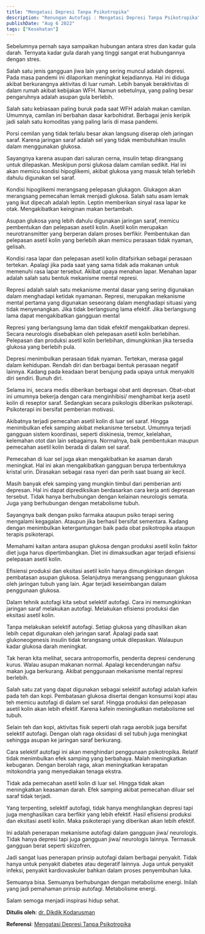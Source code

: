```yaml
---
title: "Mengatasi Depresi Tanpa Psikotropika"
description: "Renungan Autofagi : Mengatasi Depresi Tanpa Psikotropika"
publishDate: "Aug 6 2022"
tags: ["Kesehatan"]
---
```



Sebelumnya pernah saya sampaikan hubungan antara stres dan kadar gula darah. Ternyata kadar gula darah yang tinggi sangat erat hubungannya dengan stres.

Salah satu jenis gangguan jiwa lain yang sering muncul adalah depresi. Pada masa pandemi ini dilaporkan meningkat kejadiannya. Hal ini diduga akibat berkurangnya aktivitas di luar rumah. Lebih banyak beraktivitas di dalam rumah akibat kebijakan WFH. Namun sebetulnya, yang paling besar pengaruhnya adalah asupan gula berlebih.

Salah satu kebiasaan paling buruk pada saat WFH adalah makan camilan. Umumnya, camilan ini berbahan dasar karbohidrat. Berbagai jenis keripik jadi salah satu komoditas yang paling laris di masa pandemi.

Porsi cemilan yang tidak terlalu besar akan langsung diserap oleh jaringan saraf. Karena jaringan saraf adalah sel yang tidak membutuhkan insulin dalam menggunakan glukosa.

Sayangnya karena asupan dari saluran cerna, insulin tetap dirangsang untuk dilepaskan. Meskipun porsi glukosa dalam camilan sedikit. Hal ini akan memicu kondisi hipoglikemi, akibat glukosa yang masuk telah terlebih dahulu digunakan sel saraf.

Kondisi hipoglikemi merangsang pelepasan glukagon. Glukagon akan merangsang pemecahan lemak menjadi glukosa. Salah satu asam lemak yang ikut dipecah adalah leptin. Leptin memberikan sinyal rasa lapar ke otak. Mengakibatkan keinginan makan bertambah.

Asupan glukosa yang lebih dahulu digunakan jaringan saraf, memicu pembentukan dan pelepasan asetil kolin. Asetil kolin merupakan neurotransmitter yang berperan dalam proses berfikir. Pembentukan dan pelepasan asetil kolin yang berlebih akan memicu perasaan tidak nyaman, gelisah.

Kondisi rasa lapar dan pelepasan asetil kolin ditafsirkan sebagai perasaan tertekan. Apalagi jika pada saat yang sama tidak ada makanan untuk memenuhi rasa lapar tersebut. Akibat upaya menahan lapar. Menahan lapar adalah salah satu bentuk mekanisme mental represi.

Represi adalah salah satu mekanisme mental dasar yang sering digunakan dalam menghadapi ketidak nyamanan. Represi, merupakan mekanisme mental pertama yang digunakan seseorang dalam menghadapi situasi yang tidak menyenangkan. Jika tidak berlangsung lama efektif. Jika berlangsung lama dapat mengakibatkan gangguan mental

Represi yang berlangsung lama dan tidak efektif mengakibatkan depresi. Secara neurologis disebabkan oleh pelepasan asetil kolin berlebihan. Pelepasan dan produksi asetil kolin berlebihan,  dimungkinkan jika tersedia glukosa yang berlebih pula.

Depresi menimbulkan perasaan tidak nyaman. Tertekan, merasa gagal dalam kehidupan. Rendah diri dan berbagai bentuk perasaan negatif lainnya. Kadang pada keadaan berat berujung pada upaya untuk menyakiti diri sendiri. Bunuh diri.

Selama ini, secara medis diberikan berbagai obat anti depresan. Obat-obat ini umumnya bekerja dengan cara menginhibisi/ menghambat  kerja asetil kolin di reseptor saraf. Sedangkan secara psikologis diberikan psikoterapi. Psikoterapi ini bersifat pemberian motivasi.

Akibatnya terjadi pemecahan asetil kolin di luar sel saraf. Hingga menimbulkan efek samping akibat mekanisme tersebut. Umumnya terjadi gangguan sistem koordinasi, seperti diskinesia, tremor, kelelahan, kelemahan otot dan lain sebagainya.  Normalnya, baik pembentukan maupun pemecahan asetil kolin berada di dalam sel saraf.

Pemecahan di luar sel juga akan mengakibatkan ke asaman darah meningkat. Hal ini akan mengakibatkan gangguan berupa terbentuknya kristal urin. Dirasakan sebagai rasa nyeri dan perih saat buang air kecil.

Masih banyak efek samping yang mungkin timbul dari pemberian anti depresan. Hal ini dapat diprediksikan berdasarkan cara kerja anti depresan tersebut. Tidak hanya berhubungan dengan kelainan neurologis semata. Juga yang berhubungan dengan metabolisme tubuh.

Sayangnya baik dengan psiko farmaka ataupun psiko terapi sering mengalami kegagalan. Ataupun jika berhasil bersifat sementara. Kadang dengan menimbulkan ketergantungan baik pada obat psikotropika ataupun terapis psikoterapi.

Memahami kaitan antara asupan glukosa dengan produksi asetil kolin faktor diet juga harus dipertimbangkan. Diet ini dimaksudkan agar terjadi efisiensi pelepasan asetil kolin.

Efisiensi produksi dan eksitasi asetil kolin hanya dimungkinkan dengan pembatasan asupan glukosa. Selanjutnya merangsang penggunaan glukosa oleh jaringan tubuh yang lain. Agar terjadi keseimbangan dalam penggunaan glukosa.

Dalam tehnik autofagi kita sebut selektif autofagi. Cara ini memungkinkan jaringan saraf melakukan autofagi. Melakukan efisiensi produksi dan eksitasi asetil kolin.

Tanpa melakukan selektif autofagi. Setiap glukosa yang dihasilkan akan lebih cepat digunakan oleh jaringan saraf. Apalagi pada saat glukoneogenesis insulin tidak terangsang untuk dilepaskan. Walaupun kadar glukosa darah meningkat.

Tak heran kita melihat, secara antropomorfis, penderita depresi cenderung kurus. Walau asupan makanan normal. Apalagi kecenderungan nafsu makan juga berkurang. Akibat penggunaan mekanisme mental represi berlebih.

Salah satu zat yang dapat digunakan sebagai selektif autofagi adalah kafein pada teh dan kopi. Pembatasan glukosa disertai dengan konsumsi kopi atau teh memicu autofagi di dalam sel saraf. Hingga produksi dan pelepasan asetil kolin akan lebih efektif. Karena kafein  meningkatkan metabolisme sel tubuh.

Selain teh dan kopi, aktivitas fisik seperti olah raga aerobik juga bersifat selektif autofagi. Dengan olah raga oksidasi di sel tubuh juga meningkat sehingga asupan ke jaringan saraf berkurang.

Cara selektif autofagi ini akan menghindari penggunaan psikotropika. Relatif tidak menimbulkan efek samping yang berbahaya. Malah meningkatkan kebugaran. Dengan berolah raga, akan meningkatkan kerapatan mitokondria yang menyediakan tenaga ekstra.

Tidak ada pemecahan asetil kolin di luar sel. Hingga tidak akan meningkatkan keasaman darah. Efek samping akibat pemecahan diluar sel saraf tidak terjadi.

Yang terpenting, selektif autofagi, tidak hanya menghilangkan depresi tapi juga menghasilkan cara berfikir yang lebih efektif. Hasil efisiensi produksi dan eksitasi asetil kolin. Maka psikoterapi yang diberikan akan lebih efektif.

Ini adalah penerapan mekanisme autofagi dalam gangguan jiwa/ neurologis. Tidak hanya depresi tapi juga gangguan jiwa/ neurologis lainnya. Termasuk gangguan berat seperti skizofren.

Jadi sangat luas penerapan prinsip autofagi dalam berbagai penyakit. Tidak hanya untuk penyakit diabetes atau degeratif lainnya. Juga untuk penyakit infeksi, penyakit kardiovaskuler bahkan dalam proses penyembuhan luka.

Semuanya bisa. Semuanya berhubungan dengan metabolisme energi. Inilah yang jadi pemahaman prinsip autofagi. Metabolisme energi.

Salam semoga menjadi inspirasi hidup sehat.

**Ditulis oleh**: [dr. Dikdik Kodarusman](https://web.facebook.com/dikdik.kodarusman/)

**Referensi**: [Mengatasi Depresi Tanpa Psikotropika](https://web.facebook.com/dikdik.kodarusman/posts/pfbid054nNSe5c8a2fjQYK2xmKKAZdzQz26KHk5e8qNWxfW2LmbEfXX2qiL11HHNDNdXGQl?__cft__[0]=AZUAomWtAfXx5-X-5kAHWyDTU5L4DDDBqpUMwN7d-7fEBOpm4skAjTPX8O1mkXr1GiYMopP9Em66YuCKbcKGAqjyob7vSVgn48Yv0A1kTslHuqRIIa8EhC8ZF8-XgIhSn23BTTlseVVkAdkP7JQTxL6penhgRdz15lbCSL6M1KaepyVhXTHlhfa4PJbsxnJTKXg&__tn__=%2CO%2CP-R)

